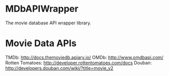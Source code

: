 MDbAPIWrapper
=============

The movie database API wrapper library.


Movie Data APIs
================

TMDb: http://docs.themoviedb.apiary.io/
OMDb: http://www.omdbapi.com/
Rotten Tomatoes: http://developer.rottentomatoes.com/docs
Douban: http://developers.douban.com/wiki/?title=movie_v2